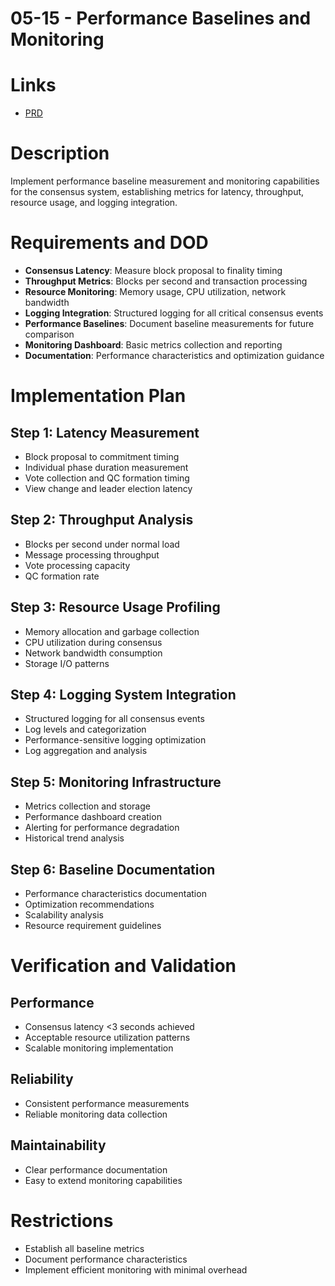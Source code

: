 # 05-15 - Performance Baselines and Monitoring

# Links
- [PRD](/workflow/prd/federation/05_hotstuff_consensus.md)

# Description
Implement performance baseline measurement and monitoring capabilities for the consensus system, establishing metrics for latency, throughput, resource usage, and logging integration.

# Requirements and DOD
- **Consensus Latency**: Measure block proposal to finality timing
- **Throughput Metrics**: Blocks per second and transaction processing
- **Resource Monitoring**: Memory usage, CPU utilization, network bandwidth
- **Logging Integration**: Structured logging for all critical consensus events
- **Performance Baselines**: Document baseline measurements for future comparison
- **Monitoring Dashboard**: Basic metrics collection and reporting
- **Documentation**: Performance characteristics and optimization guidance

# Implementation Plan

## Step 1: Latency Measurement
- Block proposal to commitment timing
- Individual phase duration measurement
- Vote collection and QC formation timing
- View change and leader election latency

## Step 2: Throughput Analysis
- Blocks per second under normal load
- Message processing throughput
- Vote processing capacity
- QC formation rate

## Step 3: Resource Usage Profiling
- Memory allocation and garbage collection
- CPU utilization during consensus
- Network bandwidth consumption
- Storage I/O patterns

## Step 4: Logging System Integration
- Structured logging for all consensus events
- Log levels and categorization
- Performance-sensitive logging optimization
- Log aggregation and analysis

## Step 5: Monitoring Infrastructure
- Metrics collection and storage
- Performance dashboard creation
- Alerting for performance degradation
- Historical trend analysis

## Step 6: Baseline Documentation
- Performance characteristics documentation
- Optimization recommendations
- Scalability analysis
- Resource requirement guidelines

# Verification and Validation

## Performance
- Consensus latency <3 seconds achieved
- Acceptable resource utilization patterns
- Scalable monitoring implementation

## Reliability
- Consistent performance measurements
- Reliable monitoring data collection

## Maintainability
- Clear performance documentation
- Easy to extend monitoring capabilities

# Restrictions
- Establish all baseline metrics
- Document performance characteristics
- Implement efficient monitoring with minimal overhead